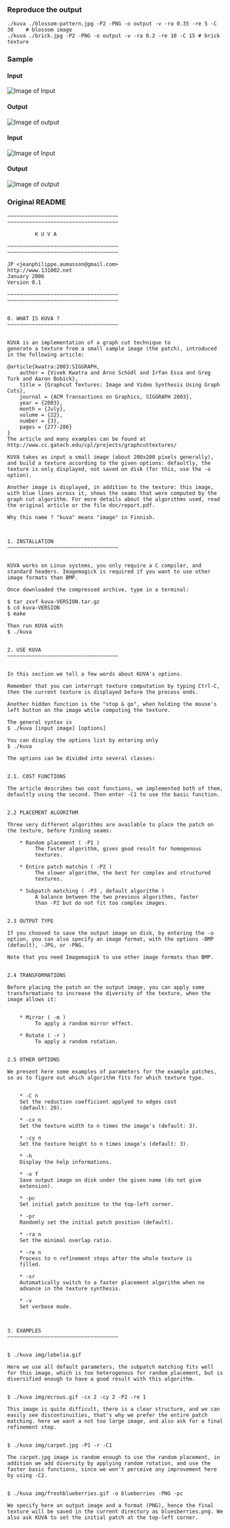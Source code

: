 ### Reproduce the output

    ./kuva ./blossom-pattern.jpg -P2 -PNG -o output -v -ra 0.35 -re 5 -C 30    # blossom image
    ./kuva ./brick.jpg -P2 -PNG -o output -v -ra 0.2 -re 10 -C 15 # brick texture


### Sample

#### Input
![Image of Input](https://github.com/ljsabc/kuva/raw/master/blossom-pattern.jpg)
    
#### Output
![Image of output](https://github.com/ljsabc/kuva/raw/master/output.png)

#### Input
![Image of Input](https://github.com/ljsabc/kuva/raw/master/brick.jpg)
    
#### Output
![Image of output](https://github.com/ljsabc/kuva/raw/master/output2.png)

### Original README

	~~~~~~~~~~~~~~~~~~~~~~~~~~~~~~~~~~~~
	~~~~~~~~~~~~~~~~~~~~~~~~~~~~~~~~~~~~

		     K U V A

	~~~~~~~~~~~~~~~~~~~~~~~~~~~~~~~~~~~~
	~~~~~~~~~~~~~~~~~~~~~~~~~~~~~~~~~~~~

	JP <jeanphilippe.aumasson@gmail.com>
	http://www.131002.net 
	January 2006
	Version 0.1

	~~~~~~~~~~~~~~~~~~~~~~~~~~~~~~~~~~~~
	~~~~~~~~~~~~~~~~~~~~~~~~~~~~~~~~~~~~


	0. WHAT IS KUVA ?
	~~~~~~~~~~~~~~~~~~~~~~~~~~~~~~~~~~~~


	KUVA is an implementation of a graph cut technique to
	generate a texture from a small sample image (the patch), introduced
	in the following article:

	@article{kwatra:2003:SIGGRAPH,
	    author = {Vivek Kwatra and Arno Schödl and Irfan Essa and Greg Turk and Aaron Bobick},
	    title = {Graphcut Textures: Image and Video Synthesis Using Graph Cuts},
	    journal = {ACM Transactions on Graphics, SIGGRAPH 2003},
	    year = {2003},
	    month = {July},
	    volume = {22},
	    number = {3},
	    pages = {277-286}
	} 
	The article and many examples can be found at
	http://www.cc.gatech.edu/cpl/projects/graphcuttextures/

	KUVA takes as input a small image (about 200x200 pixels generally),
	and build a texture according to the given options: defaultly, the
	texture is only displayed, not saved on disk (for this, use the -o option).

	Another image is displayed, in addition to the texture: this image,
	with blue lines across it, shows the seams that were computed by the
	graph cut algorithm. For more details about the algorithms used, read
	the original article or the file doc/report.pdf.

	Why this name ? "kuva" means "image" in Finnish.



	1. INSTALLATION
	~~~~~~~~~~~~~~~~~~~~~~~~~~~~~~~~~~~~


	KUVA works on Linux systems, you only require a C compiler, and
	standard headers. Imagemagick is required if you want to use other
	image formats than BMP.

	Once downloaded the compressed archive, type in a terminal:

	$ tar zxvf kuva-VERSION.tar.gz
	$ cd kuva-VERSION
	$ make

	Then run KUVA with
	$ ./kuva


	2. USE KUVA
	~~~~~~~~~~~~~~~~~~~~~~~~~~~~~~~~~~~~


	In this section we tell a few words about KUVA's options.

	Remember that you can interrupt texture computation by typing Ctrl-C,
	then the current texture is displayed before the process ends.

	Another hidden function is the "stop & go", when holding the mouse's
	left button on the image while computing the texture.

	The general syntax is
	$ ./kuva [input image] [options]

	You can display the options list by entering only
	$ ./kuva

	The options can be divided into several classes:


	2.1. COST FUNCTIONS

	The article describes two cost functions, we implemented both of them,
	defaultly using the second. Then enter -C1 to use the basic function.


	2.2 PLACEMENT ALGORITHM

	Three very different algorithms are available to place the patch on
	the texture, before finding seams:

	    * Random placement ( -P1 )
		     The faster algorithm, gives good result for homogenous
		     textures.

	    * Entire patch matchin ( -P2 )
		     The slower algorithm, the best for complex and structured
		     textures.  

	    * Subpatch matching ( -P3 , default algorithm )
		     A balance between the two previous algorithms, faster
		     than -P2 but do not fit too complex images.


	2.3 OUTPUT TYPE

	If you choosed to save the output image on disk, by entering the -o
	option, you can also specify an image format, with the options -BMP
	(default), -JPG, or -PNG.

	Note that you need Imagemagick to use other image formats than BMP.


	2.4 TRANSFORMATIONS

	Before placing the patch on the output image, you can apply some
	transformations to increase the diversity of the texture, when the
	image allows it:


	    * Mirror ( -m )
		     To apply a random mirror effect.

	    * Rotate ( -r )
		     To apply a random rotation.


	2.5 OTHER OPTIONS

	We present here some examples of parameters for the example patches,
	so as to figure out which algorithm fits for which texture type.


	    * -C n
		Set the reduction coefficient applyed to edges cost
		(default: 20).

	    * -cx n
		Set the texture width to n times the image's (default: 3).

	    * -cy n
		Set the texture height to n times image's (default: 3).

	    * -h 
		Display the help informations.

	    * -o f
		Save output image on disk under the given name (do not give
		extension).

	    * -pc
		Set initial patch position to the top-left corner.

	    * -pr
		Randomly set the initial patch position (default).

	    * -ra n
		Set the minimal overlap ratio.

	    * -re n
		Process to n refinement steps after the whole texture is
		filled. 

	    * -sr
		Automatically switch to a faster placement algorithm when no
		advance in the texture synthesis.

	    * -v
		Set verbose mode.



	3. EXAMPLES
	~~~~~~~~~~~~~~~~~~~~~~~~~~~~~~~~~~~~


	$ ./kuva img/lobelia.gif

	Here we use all default parameters, the subpatch matching fits well
	for this image, which is too heterogenous for random placement, but is
	diversified enough to have a good result with this algorithm.


	$ ./kuva img/ecrous.gif -cx 2 -cy 2 -P2 -re 1

	This image is quite difficult, there is a clear structure, and we can
	easily see discontinuities, that's why we prefer the entire patch
	matching. here we want a not too large image, and also ask for a final
	refinement step.


	$ ./kuva img/carpet.jpg -P1 -r -C1

	The carpet.jpg image is random enough to use the random placement, in
	addition we add diversity by applying random rotation, and use the
	faster basic functions, since we won't perceive any improvement here
	by using -C2.


	$ ./kuva img/freshblueberries.gif -o blueberries -PNG -pc

	We specify here an output image and a format (PNG), hence the final
	texture will be saved in the current directory as bluesberries.png. We
	also ask KUVA to set the initial patch at the top-left corner.

